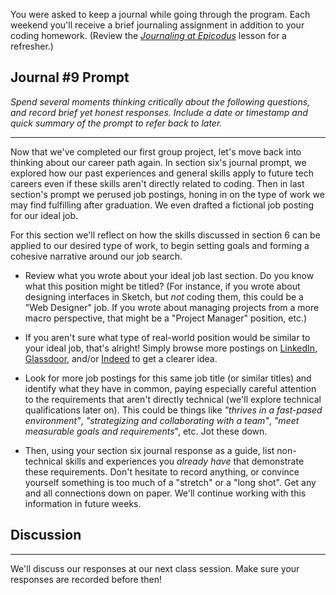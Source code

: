 You were asked to keep a journal while going through the program. Each weekend you'll receive a brief journaling assignment in addition to your coding homework. (Review the _[Journaling at Epicodus](/introduction-to-programming/git-html-and-css/homework-journaling-at-epicodus)_ lesson for a refresher.)

## Journal #9 Prompt

_Spend several moments thinking critically about the following questions, and record brief yet honest responses. Include a date or timestamp and quick summary of the prompt to refer back to later._

---

Now that we've completed our first group project, let's move back into thinking about our career path again. In section six's journal prompt, we explored how our past experiences and general skills apply to future tech careers even if these skills aren't directly related to coding. Then in last section's prompt we perused job postings, honing in on the type of work we may find fulfilling after graduation. We even drafted a fictional job posting for our ideal job.

For this section we'll reflect on how the skills discussed in section 6 can be applied to our desired type of work, to begin setting goals and forming a cohesive narrative around our job search.

* Review what you wrote about your ideal job last section. Do you know what this position might be titled? (For instance, if you wrote about designing interfaces in Sketch, but _not_ coding them, this could be a "Web Designer" job. If you wrote about managing projects from a more macro perspective, that might be a "Project Manager" position, etc.)

* If you aren't sure what type of real-world position would be similar to your ideal job, that's alright! Simply browse more postings on [LinkedIn](https://www.linkedin.com/jobs), [Glassdoor](https://www.glassdoor.com/index.htm), and/or [Indeed](https://www.indeed.com/l-Portland,-OR-jobs.html) to get a clearer idea.

* Look for more job postings for this same job title (or similar titles) and identify what they have in common, paying especially careful attention to the requirements that aren't directly technical (we'll explore technical qualifications later on). This could be things like _"thrives in a fast-pased environment"_, _"strategizing and collaborating with a team"_, _"meet measurable goals and requirements_", etc. Jot these down.

* Then, using your section six journal response as a guide, list non-technical skills and experiences you _already have_ that demonstrate these requirements. Don't hesitate to record anything, or convince yourself something is too much of a "stretch" or a "long shot". Get any and all connections down on paper. We'll continue working with this information in future weeks.

## Discussion
---

We'll discuss our responses at our next class session. Make sure your responses are recorded before then!
